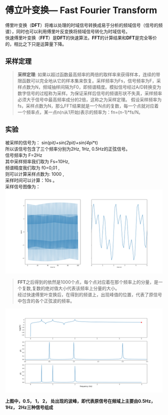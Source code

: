 # 傅立叶变换— Fast Fourier Transform 

傅里叶变换（**DFT**）将难以处理的时域信号转换成易于分析的频域信号（信号的频谱），同时也可以利用傅里叶反变换将频域信号转化为时域信号。  
快速傅里叶变换（**FFT**）是**DFT**的快速算法，**FFT**的计算结果和**DFT**是完全等价的，相比之下只是运算量下降。
## 采样定理
>   **采样定理**: 如果以超过函数最高频率的两倍的取样率来获得样本，连续的带限函数可以完全地从它的样本集来恢复。采样频率为Fs，信号频率为F，采样点数为N，频域抽样间隔为F0，即频谱精度。模拟信号经过A/D转换变为数字信号的过程称为采样。为保证采样后信号的频谱形状不失真，采样频率必须大于信号中最高频率成分的2倍，这称之为采样定理。 假设采样频率为fs，采样点数为N，那么FFT结果就是一个N点的复数，每一个点就对应着一个频率点，某一点n(n从1开始)表示的频率为：fn=(n-1)*fs/N。 
## 实验
被采样的信号为：    sin(pi*t)+sin(2*pi*t)+sin(4*pi*t)  
所以该信号包含了三个频率分别为2Hz, 1Hz, 0.5Hz的正弦信号。     
信号频率为 F=2Hz  
其中采样频率我们取为 Fs=10Hz,  
频谱精度我们取为 f0=0,01 ,  
则可以计算采样点数为: 1000 ,  
采样时间可以计算：10s 。    
采样信号图像为：
![Original Signal](https://github.com/UCanCallMeJia/FFT/blob/master/SinSignal.png)  


>**FFT**之后得到的依然是1000个点，每个点对应着在那个频率上的分量，是一个复数,复数的绝对值大小代表该频率上分量的大小。  
经过快速傅里叶变换后，在得到的频谱上，出现峰值的位置，代表了原信号中包含的各个正弦波的频率。  

![after FFT](https://github.com/UCanCallMeJia/FFT/blob/master/FFT.png)


**上图中，0.5， 1， 2， 处出现的波峰，即代表原信号在频域上主要由0.5Hz， 1Hz， 2Hz三种信号组成**
